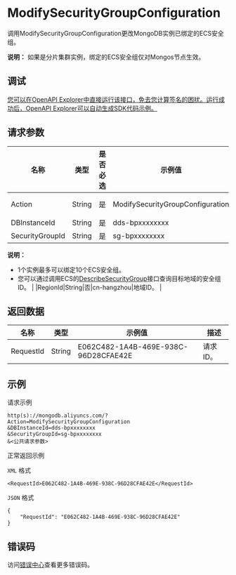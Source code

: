 # ModifySecurityGroupConfiguration

调用ModifySecurityGroupConfiguration更改MongoDB实例已绑定的ECS安全组。

**说明：** 如果是分片集群实例，绑定的ECS安全组仅对Mongos节点生效。

## 调试

[您可以在OpenAPI Explorer中直接运行该接口，免去您计算签名的困扰。运行成功后，OpenAPI Explorer可以自动生成SDK代码示例。](https://api.aliyun.com/#product=Dds&api=ModifySecurityGroupConfiguration&type=RPC&version=2015-12-01)

## 请求参数

|名称|类型|是否必选|示例值|描述|
|--|--|----|---|--|
|Action|String|是|ModifySecurityGroupConfiguration|要执行的操作，取值：**ModifySecurityGroupConfiguration**。 |
|DBInstanceId|String|是|dds-bpxxxxxxxx|实例ID。 |
|SecurityGroupId|String|是|sg-bpxxxxxxxx|ECS安全组ID。

 **说明：**

-   1个实例最多可以绑定10个ECS安全组。
-   您可以通过调用ECS的[DescribeSecurityGroup](~~25556~~)接口查询目标地域的安全组ID。 |
|RegionId|String|否|cn-hangzhou|地域ID。 |

## 返回数据

|名称|类型|示例值|描述|
|--|--|---|--|
|RequestId|String|E062C482-1A4B-469E-938C-96D28CFAE42E|请求ID。 |

## 示例

请求示例

```
http(s)://mongodb.aliyuncs.com/?Action=ModifySecurityGroupConfiguration
&DBInstanceId=dds-bpxxxxxxxx
&SecurityGroupId=sg-bpxxxxxxxx
&<公共请求参数>
```

正常返回示例

`XML` 格式

```
<RequestId>E062C482-1A4B-469E-938C-96D28CFAE42E</RequestId>
```

`JSON` 格式

```
{
	"RequestId": "E062C482-1A4B-469E-938C-96D28CFAE42E"
}
```

## 错误码

访问[错误中心](https://error-center.alibabacloud.com/status/product/Dds)查看更多错误码。


